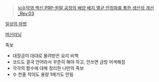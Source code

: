 
> [뇌수막염 백신 PRP-원말 공정의 배양 배지 멸균 안정화를 통한 생산성 개선_Rev.03](https://colab.research.google.com/drive/18qio5CKb9pFVPIWGx_MC6KZGTBFffTX5?usp=sharing)

[일상의 마법](https://www.evernote.com/shard/s230/sh/99282bdb-8853-4b23-a2e4-0b715d7b113f/b5a76050f02488872545aebdb30ed040)

[머신러닝](https://gist.github.com/heuiy/e5c2b7d0d97842933d9b3ca3720ab77f)

족보
- 대장금이 대대로 물려받은 요리 비책
- 코드도 결국 언어라서 꾸준히 해야 하고, 안쓰면 금방 어색해짐
- 각각의 함수에 대해 정리한 나만의 족보
- 수 천줄 적어도 용량 1메가도 안됨
